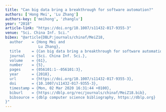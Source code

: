 ```yaml
---
title: "Can big data bring a breakthrough for software automation?"
authors: ['Hong Mei', 'Lu Zhang']
authors-key: ['meihong', 'zhanglu']
year: "2018"
article-link: "https://doi.org/10.1007/s11432-017-9355-3"
venue: "Sci. China Inf. Sci."
bibex: "@article{DBLP:journals/chinaf/MeiZ18,
  author    = {Hong Mei and
               Lu Zhang},
  title     = {Can big data bring a breakthrough for software automation?},
  journal   = {Sci. China Inf. Sci.},
  volume    = {61},
  number    = {5},
  pages     = {056101:1--056101:3},
  year      = {2018},
  url       = {https://doi.org/10.1007/s11432-017-9355-3},
  doi       = {10.1007/s11432-017-9355-3},
  timestamp = {Mon, 02 Mar 2020 16:31:44 +0100},
  biburl    = {https://dblp.org/rec/journals/chinaf/MeiZ18.bib},
  bibsource = {dblp computer science bibliography, https://dblp.org}
}"
---
```

